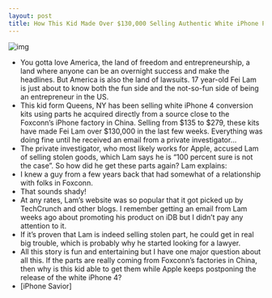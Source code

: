 ```yaml
---
layout: post
title: How This Kid Made Over $130,000 Selling Authentic White iPhone Parts
---
```

![img](http://media.idownloadblog.com/wp-content/uploads/2010/10/Steve-Jobs-White-iPhone-4-No-More.jpg)
* You gotta love America, the land of freedom and entrepreneurship, a land where anyone can be an overnight success and make the headlines. But America is also the land of lawsuits. 17 year-old Fei Lam is just about to know both the fun side and the not-so-fun side of being an entrepreneur in the US.
* This kid form Queens, NY has been selling white iPhone 4 conversion kits using parts he acquired directly from a source close to the Foxconn’s iPhone factory in China. Selling from $135 to $279, these kits have made Fei Lam over $130,000 in the last few weeks. Everything was doing fine until he received an email from a private investigator…
* The private investigator, who most likely works for Apple, accused Lam of selling stolen goods, which Lam says he is “100 percent sure is not the case”. So how did he get these parts again? Lam explains:
* I knew a guy from a few years back that had somewhat of a relationship with folks in Foxconn.
* That sounds shady!
* At any rates, Lam’s website was so popular that it got picked up by TechCrunch and other blogs. I remember getting an email from Lam weeks ago about promoting his product on iDB but I didn’t pay any attention to it.
* If it’s proven that Lam is indeed selling stolen part, he could get in real big trouble, which is probably why he started looking for a lawyer.
* All this story is fun and entertaining but I have one major question about all this. If the parts are really coming from Foxconn’s factories in China, then why is this kid able to get them while Apple keeps postponing the release of the white iPhone 4?
* [iPhone Savior]

